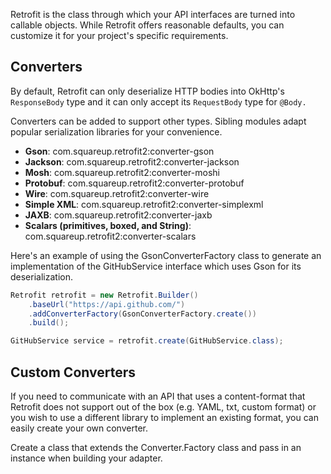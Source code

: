 Retrofit is the class through which your API interfaces are turned into callable objects. While Retrofit offers reasonable defaults, you can customize it for your project's specific requirements.

## Converters
By default, Retrofit can only deserialize HTTP bodies into OkHttp's `ResponseBody` type and it can only accept its `RequestBody` type for `@Body.`

Converters can be added to support other types. Sibling modules adapt popular serialization libraries for your convenience.

- **Gson**: com.squareup.retrofit2:converter-gson
- **Jackson**: com.squareup.retrofit2:converter-jackson
- **Mosh**: com.squareup.retrofit2:converter-moshi
- **Protobuf**: com.squareup.retrofit2:converter-protobuf
- **Wire**: com.squareup.retrofit2:converter-wire
- **Simple XML**: com.squareup.retrofit2:converter-simplexml
- **JAXB**: com.squareup.retrofit2:converter-jaxb
- **Scalars (primitives, boxed, and String)**: com.squareup.retrofit2:converter-scalars

Here's an example of using the GsonConverterFactory class to generate an implementation of the GitHubService interface which uses Gson for its deserialization.

```java
Retrofit retrofit = new Retrofit.Builder()
    .baseUrl("https://api.github.com/")
    .addConverterFactory(GsonConverterFactory.create())
    .build();

GitHubService service = retrofit.create(GitHubService.class);
```
## Custom Converters

If you need to communicate with an API that uses a content-format that Retrofit does not support out of the box (e.g. YAML, txt, custom format) or you wish to use a different library to implement an existing format, you can easily create your own converter. 

Create a class that extends the Converter.Factory class and pass in an instance when building your adapter.
